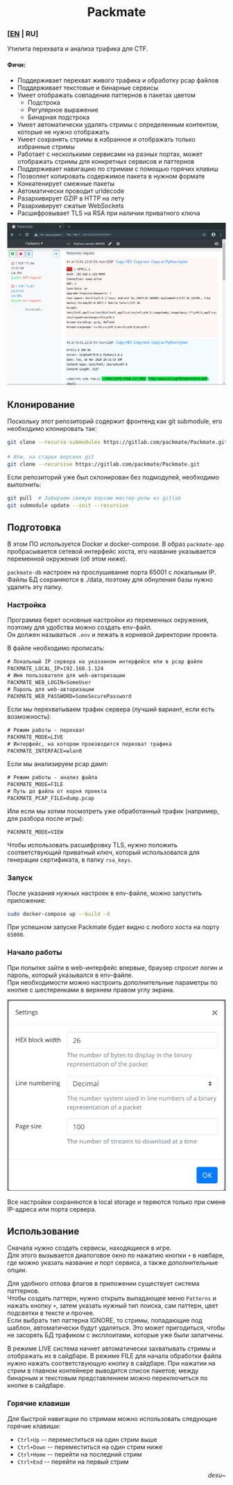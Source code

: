 <div align="center">

# Packmate
</div>

### [[EN](README_EN.md) | RU]
Утилита перехвата и анализа трафика для CTF.

#### Фичи:
* Поддерживает перехват живого трафика и обработку pcap файлов
* Поддерживает текстовые и бинарные сервисы
* Умеет отображать совпадения паттернов в пакетах цветом
  * Подстрока
  * Регулярное выражение
  * Бинарная подстрока
* Умеет автоматически удалять стримы с определенным контентом, которые не нужно отображать
* Умеет сохранять стримы в избранное и отображать только избранные стримы
* Работает с несколькими сервисами на разных портах, может отображать стримы для конкретных сервисов и паттернов
* Поддерживает навигацию по стримам с помощью горячих клавиш
* Позволяет копировать содержимое пакета в нужном формате
* Конкатенирует смежные пакеты
* Автоматически проводит urldecode
* Разархивирует GZIP в HTTP на лету
* Разархивирует сжатые WebSockets
* Расшифровывает TLS на RSA при наличии приватного ключа

![Скриншот главного окна](screenshots/Screenshot.png)
## Клонирование
Поскольку этот репозиторий содержит фронтенд как git submodule, его необходимо клонировать так:
```bash
git clone --recurse-submodules https://gitlab.com/packmate/Packmate.git

# Или, на старых версиях git
git clone --recursive https://gitlab.com/packmate/Packmate.git
```

Если репозиторий уже был склонирован без подмодулей, необходимо выполнить:
```bash
git pull  # Забираем свежую версию мастер-репы из gitlab
git submodule update --init --recursive
```

## Подготовка
В этом ПО используется Docker и docker-compose. В образ `packmate-app` пробрасывается 
сетевой интерфейс хоста, его название указывается переменной окружения (об этом ниже).

`packmate-db` настроен на прослушивание порта 65001 с локальным IP.  
Файлы БД сохраняются в ./data, поэтому для обнуления базы нужно удалить эту папку.

### Настройка
Программа берет основные настройки из переменных окружения, поэтому для удобства
можно создать env-файл.  
Он должен называться `.env` и лежать в корневой директории проекта.

В файле необходимо прописать:
```dotenv
# Локальный IP сервера на указанном интерфейсе или в pcap файле
PACKMATE_LOCAL_IP=192.168.1.124
# Имя пользователя для web-авторизации
PACKMATE_WEB_LOGIN=SomeUser
# Пароль для web-авторизации
PACKMATE_WEB_PASSWORD=SomeSecurePassword
```

Если мы перехватываем трафик сервера (лучший вариант, если есть возможность):
```dotenv
# Режим работы - перехват
PACKMATE_MODE=LIVE
# Интерфейс, на котором производится перехват трафика
PACKMATE_INTERFACE=wlan0
```
Если мы анализируем pcap дамп:
```dotenv
# Режим работы - анализ файла
PACKMATE_MODE=FILE
# Путь до файла от корня проекта
PACKMATE_PCAP_FILE=dump.pcap
```

Или если мы хотим посмотреть уже обработанный трафик (например, для разбора после игры):
```dotenv
PACKMATE_MODE=VIEW
```

Чтобы использовать расшифровку TLS, нужно положить соответствующий приватный ключ, который
использовался для генерации сертификата, в папку `rsa_keys`.

### Запуск
После указания нужных настроек в env-файле, можно запустить приложение:
```bash
sudo docker-compose up --build -d
```

При успешном запуске Packmate будет видно с любого хоста на порту `65000`.

### Начало работы
При попытке зайти в web-интерфейс впервые, браузер спросит логин и пароль,
который указывался в env-файле.  
При необходимости можно настроить дополнительные параметры по кнопке с шестеренками в верхнем 
правом углу экрана.

![Скриншот настроек](screenshots/Screenshot_Settings.png)

Все настройки сохраняются в local storage и теряются только при смене IP-адреса или порта сервера.

## Использование
Сначала нужно создать сервисы, находящиеся в игре.  
Для этого вызывается диалоговое окно по нажатию кнопки `+` в навбаре,
где можно указать название и порт сервиса, а также дополнительные опции.

Для удобного отлова флагов в приложении существует система паттернов.  
Чтобы создать паттерн, нужно открыть выпадающее меню `Patterns` и нажать кнопку `+`,
затем указать нужный тип поиска, сам паттерн, цвет подсветки в тексте и прочее.  
Если выбрать тип паттерна IGNORE, то стримы, попадающие под шаблон, автоматически будут удаляться.
Это может пригодиться, чтобы не засорять БД трафиком с эксплоитами, которые уже были запатчены.

В режиме LIVE система начнет автоматически захватывать стримы и отображать их в сайдбаре.
В режиме FILE для начала обработки файла нужно нажать соответствующую кнопку в сайдбаре. 
При нажатии на стрим в главном контейнере выводится список пакетов;
между бинарным и текстовым представлением можно переключиться по кнопке в сайдбаре.

### Горячие клавиши
Для быстрой навигации по стримам можно использовать следующие горячие клавиши:
* `Ctrl+Up` -- переместиться на один стрим выше
* `Ctrl+Down` -- переместиться на один стрим ниже
* `Ctrl+Home` -- перейти на последний стрим
* `Ctrl+End` -- перейти на первый стрим

<div align="right">

*desu~*
</div>
